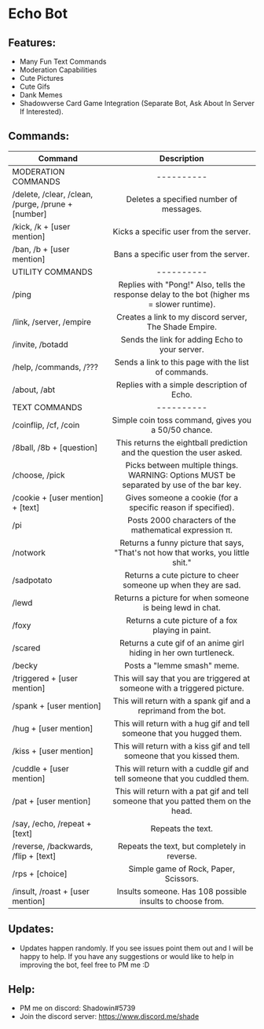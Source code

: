 # Echo Bot

## Features:
   * Many Fun Text Commands
   * Moderation Capabilities
   * Cute Pictures
   * Cute Gifs
   * Dank Memes
   * Shadowverse Card Game Integration (Separate Bot, Ask About In Server If Interested).
   
## Commands:
| Command | Description |
| ------------- |:-------------:|
| MODERATION COMMANDS | ---------- |
| /delete, /clear, /clean, /purge, /prune + [number] | Deletes a specified number of messages. |
| /kick, /k + [user mention] | Kicks a specific user from the server. |
| /ban, /b + [user mention] | Bans a specific user from the server. |
| UTILITY COMMANDS | ---------- |
| /ping | Replies with "Pong!" Also, tells the response delay to the bot (higher ms = slower runtime). |
| /link, /server, /empire | Creates a link to my discord server, The Shade Empire. |
| /invite, /botadd | Sends the link for adding Echo to your server. |
| /help, /commands, /??? | Sends a link to this page with the list of commands. |
| /about, /abt | Replies with a simple description of Echo. |
| TEXT COMMANDS | ---------- |
| /coinflip, /cf, /coin | Simple coin toss command, gives you a 50/50 chance. |
| /8ball, /8b + [question] | This returns the eightball prediction and the question the user asked. |
| /choose, /pick | Picks between multiple things. WARNING: Options MUST be separated by use of the bar key. |
| /cookie + [user mention] + [text] | Gives someone a cookie (for a specific reason if specified). |
| /pi | Posts 2000 characters of the mathematical expression π. |
| /notwork | Returns a funny picture that says, "That's not how that works, you little shit." | 
| /sadpotato | Returns a cute picture to cheer someone up when they are sad. | 
| /lewd | Returns a picture for when someone is being lewd in chat. |
| /foxy | Returns a cute picture of a fox playing in paint. |
| /scared | Returns a cute gif of an anime girl hiding in her own turtleneck. |
| /becky | Posts a "lemme smash" meme. |
| /triggered + [user mention] | This will say that you are triggered at someone with a triggered picture. |
| /spank + [user mention] | This will return with a spank gif and a reprimand from the bot. |
| /hug + [user mention] | This will return with a hug gif and tell someone that you hugged them. |
| /kiss + [user mention] | This will return with a kiss gif and tell someone that you kissed them. |
| /cuddle + [user mention] | This will return with a cuddle gif and tell someone that you cuddled them. |
| /pat + [user mention] | This will return with a pat gif and tell someone that you patted them on the head. |
| /say, /echo, /repeat + [text] | Repeats the text. |
| /reverse, /backwards, /flip + [text] | Repeats the text, but completely in reverse. |
| /rps + [choice] | Simple game of Rock, Paper, Scissors. |
| /insult, /roast + [user mention] | Insults someone. Has 108 possible insults to choose from. |


## Updates:
  * Updates happen randomly. If you see issues point them out and I will be happy to help. If you have any suggestions or would like to help in improving the bot, feel free to PM me :D

## Help:
  * PM me on discord: Shadowin#5739
  * Join the discord server: https://www.discord.me/shade
